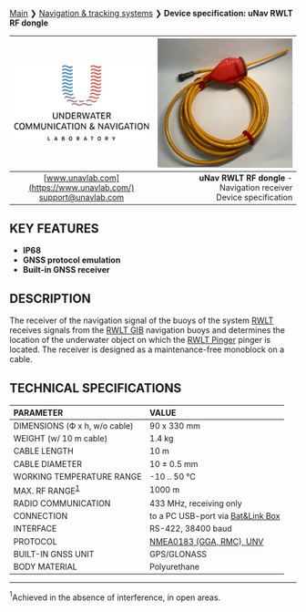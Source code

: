 [Main](/../../) ❯ [Navigation & tracking systems](/navigation_and_tracking_systems_en) ❯ **Device specification: uNav RWLT RF dongle**

<div style="page-break-after: always;"></div>

| ![logo](/documentation/sm_logo.png) | ![RWLT RF dongle](/documentation/uNav_rf_dongle.png) |
| :---: | ---: |
| [www.unavlab.com](https://www.unavlab.com/) <br/> [support@unavlab.com](mailto:support@unavlab.com) | **uNav RWLT RF dongle** - Navigation receiver <br/> Device specification |

## KEY FEATURES

* **IP68**
* **GNSS protocol emulation**
* **Built-in GNSS receiver**

## DESCRIPTION

The receiver of the navigation signal of the buoys of the system [RWLT](RWLT_DataBrief_en.md) receives signals from the [RWLT GIB](RWLT_GIB_Specification_ru.md) navigation buoys and determines the location of the underwater object on which the [RWLT Pinger](RWLT_Pinger_Specification_ru.md) pinger is located. The receiver is designed as a maintenance-free monoblock on a cable.

<div style="page-break-after: always;"></div>

## TECHNICAL SPECIFICATIONS

| PARAMETER | VALUE |
| :--- | :--- |
| DIMENSIONS (Ф х h, w/o cable) | 90 x 330 mm |
| WEIGHT (w/ 10 m cable) | 1.4 kg |
| CABLE LENGTH | 10 m |
| CABLE DIAMETER | 10 ± 0.5 mm |
| WORKING TEMPERATURE RANGE | -10 .. 50 °С |
| MAX. RF RANGE<sup>[1](#footnote1)</sup> | 1000 m |
| RADIO COMMUNICATION | 433 MHz, receiving only |
| CONNECTION | to a PC USB-port via [Bat&Link Box](documentation/EN/Zima/Bat_n_link_box_Specification_en) |
| INTERFACE | RS-422, 38400 baud |
| PROTOCOL | [NMEA0183 (GGA, RMC), UNV](/uNav_protocol_specification_en) |
| BUILT-IN GNSS UNIT | GPS/GLONASS |
| BODY MATERIAL | Polyurethane |

________________
<a name="footnote1"><sup>1</sup></a>Achieved in the absence of interference, in open areas.  

<div style="page-break-after: always;"></div>
